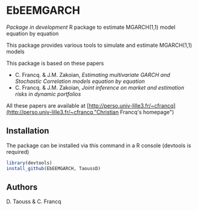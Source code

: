 # EbEEMGARCH
*Package in development*
R package to estimate MGARCH(1,1) model equation by equation

This package provides various tools to simulate and estimate MGARCH(1,1) models


This package is based on these papers
- C. Francq. & J.M. Zakoian, *Estimating multivariate GARCH and Stochastic Correlation models equation by equation*
- C. Francq. & J.M. Zakoian, *Joint inference on market and estimation risks in dynamic portfolios* 

All these papers are available at [http://perso.univ-lille3.fr/~cfrancq](http://perso.univ-lille3.fr/~cfrancq,"Christian Francq's homepage")

## Installation

The package can be installed via this command in a R console (devtools is required)
```R
library(devtools)
install_github(EbEEMGARCH, TaoussD)
``` 

## Authors

D. Taouss & C. Francq



